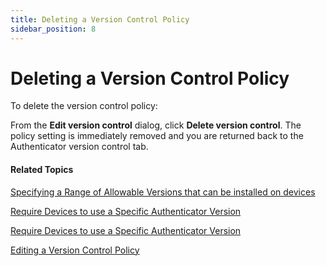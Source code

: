 ```yaml
---
title: Deleting a Version Control Policy
sidebar_position: 8
---     
```


Deleting a Version Control Policy
=================================

To delete the version control policy:

From the **Edit version control** dialog, click **Delete version control**. The policy setting is immediately removed and you are returned back to the Authenticator version control tab.

#### Related Topics

[Specifying a Range of Allowable Versions that can be installed on devices](/docs/secure-work/workforce-settings/version-control/specifying-a-range-of-allowable-versions-that-can-be-installed-on-devices)

[Require Devices to use a Specific Authenticator Version](/docs/secure-work/workforce-settings/version-control/require-devices-to-use-a-specific-authenticator-version)

[Require Devices to use a Specific Authenticator Version ](/docs/secure-work/workforce-settings/version-control/require-devices-to-always-use-the-latest-authenticator-version)

[Editing a Version Control Policy](/docs/secure-work/workforce-settings/version-control/editing-a-version-control-policy)